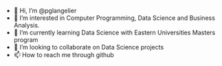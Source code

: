 - 👋 Hi, I’m @pglangelier
- 👀 I’m interested in Computer Programming, Data Science and Business Analysis.
- 🌱 I’m currently learning Data Science with Eastern Universities Masters program
- 💞️ I’m looking to collaborate on Data Science projects
- 📫 How to reach me through github

<!---
pglangelier/pglangelier is a ✨ special ✨ repository because its `README.md` (this file) appears on your GitHub profile.
You can click the Preview link to take a look at your changes.
--->
